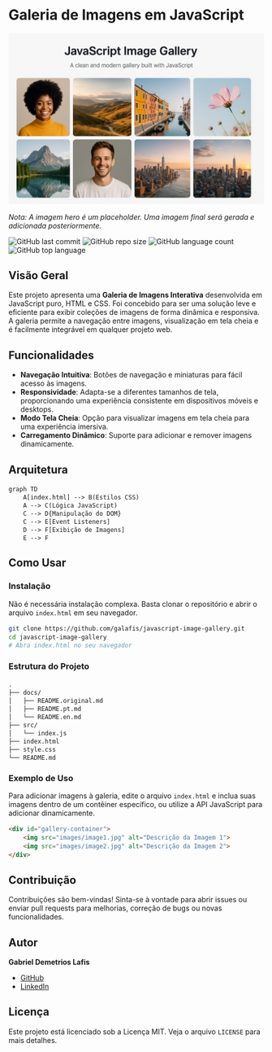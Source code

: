 # Galeria de Imagens em JavaScript

![Imagem Hero da Galeria](hero_image.png)

_Nota: A imagem hero é um placeholder. Uma imagem final será gerada e adicionada posteriormente._


![GitHub last commit](https://img.shields.io/github/last-commit/galafis/javascript-image-gallery?style=for-the-badge)
![GitHub repo size](https://img.shields.io/github/repo-size/galafis/javascript-image-gallery?style=for-the-badge)
![GitHub language count](https://img.shields.io/github/languages/count/galafis/javascript-image-gallery?style=for-the-badge)
![GitHub top language](https://img.shields.io/github/languages/top/galafis/javascript-image-gallery?style=for-the-badge)

## Visão Geral

Este projeto apresenta uma **Galeria de Imagens Interativa** desenvolvida em JavaScript puro, HTML e CSS. Foi concebido para ser uma solução leve e eficiente para exibir coleções de imagens de forma dinâmica e responsiva. A galeria permite a navegação entre imagens, visualização em tela cheia e é facilmente integrável em qualquer projeto web.

## Funcionalidades

*   **Navegação Intuitiva**: Botões de navegação e miniaturas para fácil acesso às imagens.
*   **Responsividade**: Adapta-se a diferentes tamanhos de tela, proporcionando uma experiência consistente em dispositivos móveis e desktops.
*   **Modo Tela Cheia**: Opção para visualizar imagens em tela cheia para uma experiência imersiva.
*   **Carregamento Dinâmico**: Suporte para adicionar e remover imagens dinamicamente.

## Arquitetura

```mermaid
graph TD
    A[index.html] --> B(Estilos CSS)
    A --> C(Lógica JavaScript)
    C --> D{Manipulação do DOM}
    C --> E[Event Listeners]
    D --> F[Exibição de Imagens]
    E --> F
```

## Como Usar

### Instalação

Não é necessária instalação complexa. Basta clonar o repositório e abrir o arquivo `index.html` em seu navegador.

```bash
git clone https://github.com/galafis/javascript-image-gallery.git
cd javascript-image-gallery
# Abra index.html no seu navegador
```

### Estrutura do Projeto

```
.  
├── docs/  
│   ├── README.original.md  
│   ├── README.pt.md  
│   └── README.en.md  
├── src/  
│   └── index.js  
├── index.html  
├── style.css  
└── README.md  
```

### Exemplo de Uso

Para adicionar imagens à galeria, edite o arquivo `index.html` e inclua suas imagens dentro de um contêiner específico, ou utilize a API JavaScript para adicionar dinamicamente.

```html
<div id="gallery-container">
    <img src="images/image1.jpg" alt="Descrição da Imagem 1">
    <img src="images/image2.jpg" alt="Descrição da Imagem 2">
</div>
```

## Contribuição

Contribuições são bem-vindas! Sinta-se à vontade para abrir issues ou enviar pull requests para melhorias, correção de bugs ou novas funcionalidades.

## Autor

**Gabriel Demetrios Lafis**

*   [GitHub](https://github.com/galafis)
*   [LinkedIn](https://www.linkedin.com/in/gabriel-demetrios-lafis/)

## Licença

Este projeto está licenciado sob a Licença MIT. Veja o arquivo `LICENSE` para mais detalhes.

